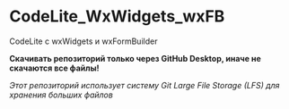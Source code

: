 # CodeLite_WxWidgets_wxFB
 CodeLite с wxWidgets и wxFormBuilder

**Скачивать репозиторий только через GitHub Desktop, иначе не скачаются все файлы!**

*Этот репозиторий использует систему Git Large File Storage (LFS) для хранения больших файлов*
